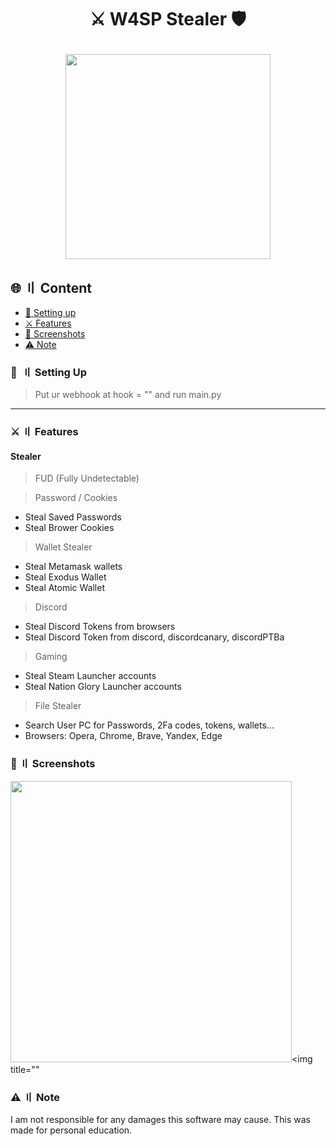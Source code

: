 <h1 align="center">
⚔️ W4SP Stealer 🛡️
  
<p align="center"> 
  <kbd>
<img src="https://cdn.discordapp.com/attachments/971769033496076348/1018558042402476143/manny_in_floatie.jpg" width="328"></img>
  </kbd>
</p>
  
## 🌐 〢 Content

- [📁 Setting up](#setup)
- [⚔️ Features](#features)
- [📸 Screenshots](#screenshot)
- [⚠️ Note](#note)

### 📁  〢 Setting Up

> Put ur webhook at hook = ""
> and run main.py

<a id="features"></a>

---

### ⚔️ 〢 Features

#### Stealer

> FUD (Fully Undetectable)

> Password / Cookies
- Steal Saved Passwords
- Steal Brower Cookies

> Wallet Stealer
- Steal Metamask wallets
- Steal Exodus Wallet
- Steal Atomic Wallet

> Discord
- Steal Discord Tokens from browsers
- Steal Discord Token from discord, discordcanary, discordPTBa

> Gaming
- Steal Steam Launcher accounts
- Steal Nation Glory Launcher accounts

> File Stealer
- Search User PC for Passwords, 2Fa codes, tokens, wallets...
- Browsers: Opera, Chrome, Brave, Yandex, Edge

### 📸 〢 Screenshots

<img title="" src="[https://github.com/doener2323/doenerium/blob/doener/screenshots/1.png?raw=true](https://cdn.discordapp.com/attachments/1022924956356591707/1023191911147778138/3346914e-af8e-4193-a534-9ffc72137323.png)" alt="" width="450"><img title=""

### ⚠️ 〢 Note

I am not responsible for any damages this software may cause. This was made for personal education.
